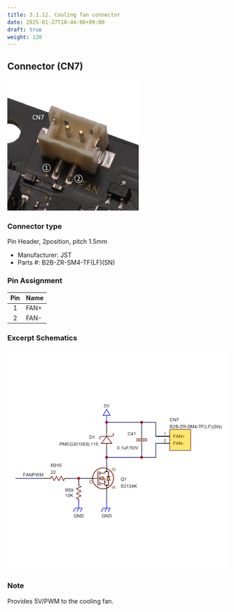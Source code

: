 ```yaml
---
title: 3.1.12. Cooling fan connector
date: 2025-01-27T10:44:08+09:00
draft: true
weight: 120
---
```

## Connector (CN7) #

![Connector_FAN](images/FAN_300x300p.png)

### Connector type
Pin Header, 2position, pitch 1.5mm
* Manufacturer: JST
* Parts #: B2B-ZR-SM4-TF(LF)(SN)

### Pin Assignment

|Pin|Name|
|:---:|:---|
|1|FAN+|
|2|FAN-|

### Excerpt Schematics

![Connector_FAN](images/FAN_ExcerptSchematics.png)

### Note
Provides 5V/PWM to the cooling fan.